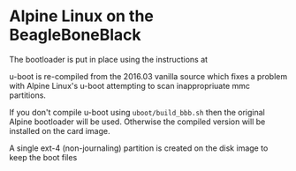 # Alpine Linux on the BeagleBoneBlack

The bootloader is put in place using the instructions at

u-boot is re-compiled from the 2016.03 vanilla source which fixes a problem with Alpine Linux's
u-boot attempting to scan inappropriuate mmc partitions.

If you don't compile u-boot using `uboot/build_bbb.sh` then the original Alpine bootloader will be
used. Otherwise the compiled version will be installed on the card image.

A single ext-4 (non-journaling) partition is created on the disk image to keep the boot files

